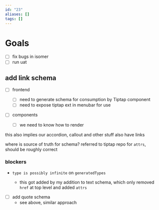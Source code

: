 ```yaml
---
id: "23"
aliases: []
tags: []
---
```


# Goals

- [ ] fix bugs in isomer
- [ ] run uat

## add link schema

- [ ] frontend

  - [ ] need to generate schema for consumption by Tiptap component
  - [ ] need to expose tiptap ext in menubar for use

- [ ] components
  - [ ] we need to know how to render

this also implies our accordion, callout and other stuff also have links

where is source of truth for schema? referred to tiptap repo for `attrs`, should be roughly correct

### blockers

- `type is possibly infinite` on `generatedTypes`

  - this got added by my addition to text schema, which only removed `href` at top level and added `attrs`

- [ ] add quote schema
  - see above, similar approach
